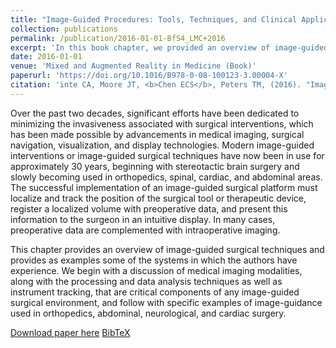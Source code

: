 ```yaml
---
title: "Image-Guided Procedures: Tools, Techniques, and Clinical Applications"
collection: publications
permalink: /publication/2016-01-01-BfS4_LMC+2016
excerpt: 'In this book chapter, we provided an overview of image-guided surgical techniques and provides as examples some of the systems in which the authors have experience.'
date: 2016-01-01
venue: 'Mixed and Augmented Reality in Medicine (Book)'
paperurl: 'https://doi.org/10.1016/B978-0-08-100123-3.00004-X'
citation: 'inte CA, Moore JT, <b>Chen ECS</b>, Peters TM, (2016). "Image-Guided Procedures: Tools, Techniques, and Clinical Applications"; in W.A. Farhat and J. Drake (Eds.) <i>Bioengineering for Surgery</i>, Chap. 4, pp. 59-90.'
---
```


Over the past two decades, significant efforts have been dedicated to minimizing the invasiveness associated with surgical interventions, which has been made possible by advancements in medical imaging, surgical navigation, visualization, and display technologies. Modern image-guided interventions or image-guided surgical techniques have now been in use for approximately 30 years, beginning with stereotactic brain surgery and slowly becoming used in orthopedics, spinal, cardiac, and abdominal areas. The successful implementation of an image-guided surgical platform must localize and track the position of the surgical tool or therapeutic device, register a localized volume with preoperative data, and present this information to the surgeon in an intuitive display. In many cases, preoperative data are complemented with intraoperative imaging.

This chapter provides an overview of image-guided surgical techniques and provides as examples some of the systems in which the authors have experience. We begin with a discussion of medical imaging modalities, along with the processing and data analysis techniques as well as instrument tracking, that are critical components of any image-guided surgical environment, and follow with specific examples of image-guidance used in orthopedics, abdominal, neurological, and cardiac surgery.

[Download paper here](https://doi.org/10.1016/B978-0-08-100123-3.00004-X) [BibTeX](./../files/bibtex/LMC+2016.bib)